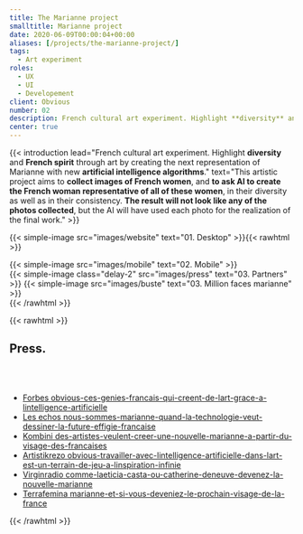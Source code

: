 ```yaml
---
title: The Marianne project
smalltitle: Marianne project
date: 2020-06-09T00:00:04+00:00
aliases: [/projects/the-marianne-project/]
tags:
  - Art experiment
roles:
  - UX
  - UI
  - Developement
client: Obvious
number: 02
description: French cultural art experiment. Highlight **diversity** and **French spirit** through art by creating the next representation of Marianne with new **artificial intelligence algorithms**.
center: true
---
```


{{< introduction lead="French cultural art experiment. Highlight **diversity** and **French spirit** through art by creating the next representation of Marianne with new **artificial intelligence algorithms**." text="This artistic project aims to **collect images of French women**, and **to ask AI to create the French woman representative of all of these women**, in their diversity as well as in their consistency. **The result will not look like any of the photos collected**, but the AI ​​will have used each photo for the realization of the final work."  >}}

<!-- {{< title text="Website." >}} -->

{{< simple-image src="images/website" text="01. Desktop" >}}{{< rawhtml >}}

<div class="project-two-column-grid">
  <div>
    {{< simple-image src="images/mobile" text="02. Mobile" >}}
  </div>
  <div>
    {{< simple-image class="delay-2" src="images/press" text="03. Partners" >}}
    {{< simple-image src="images/buste" text="03. Million faces marianne" >}}
  </div>
</div>
{{< /rawhtml >}}

{{< rawhtml >}}

  <div class="project-screen">
    <div>
      <h2 id="press fade-in-top" data-scroll data-scroll-offset="25%" data-scroll-class="is-in-viewport">Press.</h2>
      <br/>
      <br/>
      <ul class="project__list">
        <li class="project__list__item fade-in-top" data-scroll data-scroll-offset="25%" data-scroll-class="is-in-viewport">
          <a class="project__list__item__link" href="https://www.forbes.fr/lifestyle/adr-obvious-ces-genies-francais-qui-creent-de-lart-grace-a-lintelligence-artificielle/" target="_blank" rel="nofollow">
            <label class="project__list__item__link__title">Forbes</label>
            <span class="project__list__item__link__text">obvious-ces-genies-francais-qui-creent-de-lart-grace-a-lintelligence-artificielle</span>
          </a>
        </li>
        <li class="project__list__item fade-in-top" data-scroll data-scroll-offset="25%" data-scroll-class="is-in-viewport">
          <a class="project__list__item__link" href="https://start.lesechos.fr/innovations-startups/tech-futur/nous-sommes-marianne-quand-la-technologie-veut-dessiner-la-future-effigie-francaise-1328295" target="_blank" rel="nofollow">
            <label class="project__list__item__link__title">Les echos</label>
            <span class="project__list__item__link__text">nous-sommes-marianne-quand-la-technologie-veut-dessiner-la-future-effigie-francaise</span>
          </a>
        </li>
        <li class="project__list__item fade-in-top" data-scroll data-scroll-offset="25%" data-scroll-class="is-in-viewport">
          <a class="project__list__item__link" href="https://arts.konbini.com/amp/peinture/des-artistes-veulent-creer-une-nouvelle-marianne-a-partir-du-visage-des-francaises" target="_blank" rel="nofollow">
            <label class="project__list__item__link__title">Kombini</label>
            <span class="project__list__item__link__text">des-artistes-veulent-creer-une-nouvelle-marianne-a-partir-du-visage-des-francaises</span>
          </a>
        </li>
        <li class="project__list__item fade-in-top" data-scroll data-scroll-offset="25%" data-scroll-class="is-in-viewport">
          <a class="project__list__item__link" href="https://www.artistikrezo.com/art/obvious-travailler-avec-lintelligence-artificielle-dans-lart-est-un-terrain-de-jeu-a-linspiration-infinie.html" target="_blank" rel="nofollow">
            <label class="project__list__item__link__title">Artistikrezo</label>
            <span class="project__list__item__link__text">obvious-travailler-avec-lintelligence-artificielle-dans-lart-est-un-terrain-de-jeu-a-linspiration-infinie</span>
          </a>
        </li>
        <li class="project__list__item fade-in-top" data-scroll data-scroll-offset="25%" data-scroll-class="is-in-viewport">
          <a class="project__list__item__link" href="https://www.virginradio.fr/virgin-tonic-comme-laeticia-casta-ou-catherine-deneuve-devenez-la-nouvelle-marianne-a760017.html" target="_blank" rel="nofollow">
            <label class="project__list__item__link__title">Virginradio</label>
            <span class="project__list__item__link__text">comme-laeticia-casta-ou-catherine-deneuve-devenez-la-nouvelle-marianne</span>
          </a>
        </li>
        <li class="project__list__item fade-in-top" data-scroll data-scroll-offset="25%" data-scroll-class="is-in-viewport">
          <a class="project__list__item__link" href="https://www.terrafemina.com/article/marianne-et-si-vous-deveniez-le-prochain-visage-de-la-france_a358716/1" target="_blank" rel="nofollow">
            <label class="project__list__item__link__title">Terrafemina</label>
            <span class="project__list__item__link__text">marianne-et-si-vous-deveniez-le-prochain-visage-de-la-france</span>
          </a>
        </li>
      </ul>
    </div>
  </div>
{{< /rawhtml >}}

<!--
### Case study

Mon role dans ce projet à été de définir et créer le vecteur avec lequel les femmes allaient pouvoir partager leur photo avec Obvious.

Le besoin était :

- Maximum de partage
- Minimum de friction

Deux elements clés :

- Faire un site qui reprends un peu la charte graphique française mais pas trop
- Reprendre les codes de l'experience de prise d'une photo d'identité ( photomaton )

Pour un maximum de partage de qualité, Il m'a semblé essentiel que l'expérience ressemble à l'éxperience que l'on peut avoir lors de la prise d'une
photo d'identité dans un photomaton.

### En chiffres

2k photos
20k visites
10 partenaires media

{{< title text="The artist collective">}}
{{< delimiter >}}
{{< leading text="There are **researchers, artists, and friends**, working with the **latest models of deep learning** to explore the **creative potential of artificial intelligence**." >}}
-->
